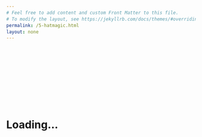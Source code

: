 ```yaml
---
# Feel free to add content and custom Front Matter to this file.
# To modify the layout, see https://jekyllrb.com/docs/themes/#overriding-theme-defaults
permalink: /5-hatmagic.html
layout: none
---
```

<html>
    <head>
        <title>Building a Magical Emotion Detection Hat</title>
        <script src="https://cdn.jsdelivr.net/npm/@tensorflow/tfjs@2.4.0/dist/tf.min.js"></script>
        <script src="https://cdn.jsdelivr.net/npm/@tensorflow-models/face-landmarks-detection@0.0.1/dist/face-landmarks-detection.js"></script>
    </head>
    <body>
        <canvas id="output"></canvas>
        <video id="webcam" playsinline style="
            visibility: hidden;
            width: auto;
            height: auto;
            ">
        </video>
        <h1 id="status">Loading...</h1>
        <img id="hat-angry" src="web/hats/angry.png" style="visibility: hidden;" />
        <img id="hat-disgust" src="web/hats/disgust.png" style="visibility: hidden;" />
        <img id="hat-fear" src="web/hats/fear.png" style="visibility: hidden;" />
        <img id="hat-happy" src="web/hats/happy.png" style="visibility: hidden;" />
        <img id="hat-neutral" src="web/hats/neutral.png" style="visibility: hidden;" />
        <img id="hat-sad" src="web/hats/sad.png" style="visibility: hidden;" />
        <img id="hat-surprise" src="web/hats/surprise.png" style="visibility: hidden;" />
        <script>
        function setText( text ) {
            document.getElementById( "status" ).innerText = text;
        }

        function drawLine( ctx, x1, y1, x2, y2 ) {
            ctx.beginPath();
            ctx.moveTo( x1, y1 );
            ctx.lineTo( x2, y2 );
            ctx.stroke();
        }

        async function setupWebcam() {
            return new Promise( ( resolve, reject ) => {
                const webcamElement = document.getElementById( "webcam" );
                const navigatorAny = navigator;
                navigator.getUserMedia = navigator.getUserMedia ||
                navigatorAny.webkitGetUserMedia || navigatorAny.mozGetUserMedia ||
                navigatorAny.msGetUserMedia;
                if( navigator.getUserMedia ) {
                    navigator.getUserMedia( { video: true },
                        stream => {
                            webcamElement.srcObject = stream;
                            webcamElement.addEventListener( "loadeddata", resolve, false );
                        },
                    error => reject());
                }
                else {
                    reject();
                }
            });
        }

        const emotions = [ "angry", "disgust", "fear", "happy", "neutral", "sad", "surprise" ];
        let emotionModel = null;

        let output = null;
        let model = null;

        let currentEmotion = "neutral";
        let hat = { scale: { x: 0, y: 0 }, position: { x: 0, y: 0 } };

        async function predictEmotion( points ) {
            let result = tf.tidy( () => {
                const xs = tf.stack( [ tf.tensor1d( points ) ] );
                return emotionModel.predict( xs );
            });
            let prediction = await result.data();
            result.dispose();
            // Get the index of the maximum value
            let id = prediction.indexOf( Math.max( ...prediction ) );
            return emotions[ id ];
        }

        async function trackFace() {
            const video = document.querySelector( "video" );
            const faces = await model.estimateFaces( {
                input: video,
                returnTensors: false,
                flipHorizontal: false,
            });
            output.drawImage(
                video,
                0, 0, video.width, video.height,
                0, 0, video.width, video.height
            );
            let hatImage = document.getElementById( `hat-${currentEmotion}` );
            output.save();
            output.translate( -hatImage.width, -hatImage.height );
            output.translate( hat.position.x, hat.position.y );
            output.drawImage(
                hatImage,
                0, 0, hatImage.width, hatImage.height,
                0, 0, hatImage.width * hat.scale * 2, hatImage.height * hat.scale * 2
            );
            output.restore();

            let points = null;
            faces.forEach( face => {
                const x1 = face.boundingBox.topLeft[ 0 ];
                const y1 = face.boundingBox.topLeft[ 1 ];
                const x2 = face.boundingBox.bottomRight[ 0 ];
                const y2 = face.boundingBox.bottomRight[ 1 ];
                const bWidth = x2 - x1;
                const bHeight = y2 - y1;

                // Add just the nose, cheeks, eyes, eyebrows & mouth
                const features = [
                    "noseTip",
                    "leftCheek",
                    "rightCheek",
                    "leftEyeLower1", "leftEyeUpper1",
                    "rightEyeLower1", "rightEyeUpper1",
                    "leftEyebrowLower", //"leftEyebrowUpper",
                    "rightEyebrowLower", //"rightEyebrowUpper",
                    "lipsLowerInner", //"lipsLowerOuter",
                    "lipsUpperInner", //"lipsUpperOuter",
                ];
                points = [];
                features.forEach( feature => {
                    face.annotations[ feature ].forEach( x => {
                        points.push( ( x[ 0 ] - x1 ) / bWidth );
                        points.push( ( x[ 1 ] - y1 ) / bHeight );
                    });
                });

                const eyeDist = Math.sqrt(
                    ( face.annotations.leftEyeUpper1[ 3 ][ 0 ] - face.annotations.rightEyeUpper1[ 3 ][ 0 ] ) ** 2 +
                    ( face.annotations.leftEyeUpper1[ 3 ][ 1 ] - face.annotations.rightEyeUpper1[ 3 ][ 1 ] ) ** 2 +
                    ( face.annotations.leftEyeUpper1[ 3 ][ 2 ] - face.annotations.rightEyeUpper1[ 3 ][ 2 ] ) ** 2
                );
                const faceScale = eyeDist / 80;
                let upX = face.annotations.midwayBetweenEyes[ 0 ][ 0 ] - face.annotations.noseBottom[ 0 ][ 0 ];
                let upY = face.annotations.midwayBetweenEyes[ 0 ][ 1 ] - face.annotations.noseBottom[ 0 ][ 1 ];
                const length = Math.sqrt( upX ** 2 + upY ** 2 );
                upX /= length;
                upY /= length;

                hat = {
                    scale: faceScale,
                    position: {
                        x: face.annotations.midwayBetweenEyes[ 0 ][ 0 ] + upX * 130 * faceScale,
                        y: face.annotations.midwayBetweenEyes[ 0 ][ 1 ] + upY * 130 * faceScale,
                    }
                };
            });

            if( points ) {
                let emotion = await predictEmotion( points );
                setText( `Detected: ${emotion}` );
                currentEmotion = emotion;
            }
            else {
                setText( "No Face" );
            }

            requestAnimationFrame( trackFace );
        }

        (async () => {
            await setupWebcam();
            const video = document.getElementById( "webcam" );
            video.play();
            let videoWidth = video.videoWidth;
            let videoHeight = video.videoHeight;
            video.width = videoWidth;
            video.height = videoHeight;

            let canvas = document.getElementById( "output" );
            canvas.width = video.width;
            canvas.height = video.height;

            output = canvas.getContext( "2d" );
            output.translate( canvas.width, 0 );
            output.scale( -1, 1 ); // Mirror cam
            output.fillStyle = "#fdffb6";
            output.strokeStyle = "#fdffb6";
            output.lineWidth = 2;

            // Load Face Landmarks Detection
            model = await faceLandmarksDetection.load(
                faceLandmarksDetection.SupportedPackages.mediapipeFacemesh
            );
            // Load Emotion Detection
            emotionModel = await tf.loadLayersModel( 'web/model/facemo.json' );

            setText( "Loaded!" );

            trackFace();
        })();
        </script>
    </body>
</html>
